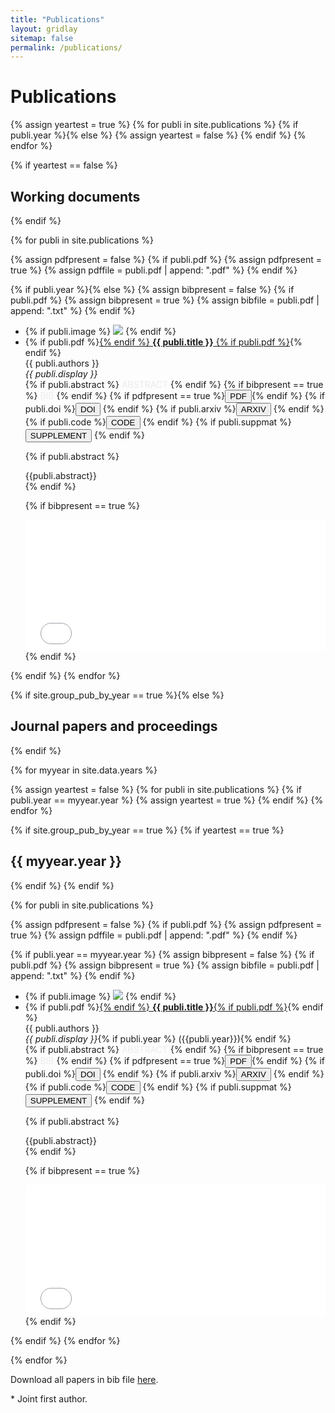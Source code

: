```yaml
---
title: "Publications"
layout: gridlay
sitemap: false
permalink: /publications/
---
```


# Publications

{% assign yeartest = true %}
{% for publi in site.publications %}
  {% if publi.year %}{% else %}
   {% assign yeartest = false %}
  {% endif %}
{% endfor %}

{% if yeartest == false %}


## Working documents
{% endif %}

{% for publi in site.publications %}

  {% assign pdfpresent = false %}
  {% if publi.pdf %}
    {% assign pdfpresent = true %}
    {% assign pdffile = publi.pdf  | append: ".pdf" %}
  {% endif %}

  {% if publi.year %}{% else %}
  {% assign bibpresent = false %}
  {% if publi.pdf %}
    {% assign bibpresent = true %}
    {% assign bibfile = publi.pdf  | append: ".txt" %}
  {% endif %}

  <div class="well-sm publication-entry">
  <ul class="flex-container">
  <li class="flex-item1">
    {% if publi.image %}
     <img src="{{ site.url }}{{ site.baseurl }}/publications/{{ publi.image }}" class="img-responsive"/>
    {% endif %}
  </li>
  <li class="flex-item2">
    {% if publi.pdf %}<a href="{{ publi.pdf }}" target="_blank">{% endif %} <strong>{{ publi.title }}</strong> {% if publi.pdf %}</a>{% endif %}<br/>
    {{ publi.authors }}<br/>
    <em>{{ publi.display }}</em><br/>
    {% if publi.abstract %} <a data-bs-toggle="collapse" href="#{{publi.pdf}}"  class="btn-abstract" style="text-decoration:none; color:#ebebeb; hover:#ebebeb;" role="button" aria-expanded="false" aria-controls="{{publi.pdf}}">ABSTRACT</a> {% endif %}
    {% if bibpresent == true %} <a data-bs-toggle="collapse" href="#{{publi.pdf}}2"  class="btn-bib" style="text-decoration:none; color:#ebebeb; hover:#ebebeb;" role="button" aria-expanded="false" aria-controls="{{publi.pdf}}2">BIB</a> {% endif %}
    {% if pdfpresent == true %}<a href="{{ pdffile }}" target="_blank"><button class="btn-pdf">PDF</button></a>{% endif %}
    {% if publi.doi %}<a href="http://doi.org/{{ publi.doi }}" target="_blank"><button class="btn-doi">DOI</button></a> {% endif %}
    {% if publi.arxiv %}<a href="https://arxiv.org/abs/{{ publi.arxiv }}" target="_blank"><button class="btn-arxiv">ARXIV</button></a> {% endif %}
    {% if publi.code %}<a href="{{ publi.code }}" target="_blank"><button class="btn-code">CODE</button></a> {% endif %}
    {% if publi.suppmat %}<a href="{{ publi.suppmat }}" target="_blank"><button class="btn-suppmat">SUPPLEMENT</button></a> {% endif %}

  {% if publi.abstract %}
  <div class="collapse" id="{{publi.pdf}}"><div class="well-abstract">
   {{publi.abstract}}
  </div></div>
  {% endif %}

  {% if bibpresent == true %}
  <div class="collapse" id="{{publi.pdf}}2"><div class="well-bib">
   <iframe src='{{site.url}}{{site.baseurl}}/publications/{{publi.pdf}}.txt' scrolling="yes" width="100%" height="210" frameborder="0"></iframe>
  </div></div>
  {% endif %}

  </li>
  </ul>
  </div>
  {% endif %}
{% endfor %}

{% if site.group_pub_by_year == true %}{% else %}


## Journal papers and proceedings 
{% endif %}

{% for myyear in site.data.years %}

{% assign yeartest = false %}
{% for publi in site.publications %}
  {% if publi.year == myyear.year %}
   {% assign yeartest = true %}
  {% endif %}
{% endfor %}

{% if site.group_pub_by_year == true %}
{% if yeartest == true %}
## {{ myyear.year }}
{% endif %}
{% endif %}

{% for publi in site.publications %}

{% assign pdfpresent = false %}
{% if publi.pdf %}
  {% assign pdfpresent = true %}
  {% assign pdffile = publi.pdf  | append: ".pdf" %}
{% endif %}

{% if publi.year == myyear.year %}
{% assign bibpresent = false %}
{% if publi.pdf %}
  {% assign bibpresent = true %}
  {% assign bibfile = publi.pdf  | append: ".txt" %}
{% endif %}

<div class="well-sm publication-entry">
<ul class="flex-container">
<li class="flex-item1">
  {% if publi.image %}
     <img src="{{ site.url }}{{ site.baseurl }}/publications/{{ publi.image }}" class="img-responsive"/>
  {% endif %}
</li>
<li class="flex-item2">
  {% if publi.pdf %}<a href="{{ publi.pdf }}" target="_blank">{% endif %} <strong>{{ publi.title }}</strong>{% if publi.pdf %}</a>{% endif %}<br />
  {{ publi.authors }}<br />
  <em>{{ publi.display }}</em>{% if publi.year %} ({{publi.year}}){% endif %}<br/>
  {% if publi.abstract %} <a data-bs-toggle="collapse" href="#{{publi.pdf}}"  class="btn-abstract" style="text-decoration:none; color:#ebebeb; hover:#ebebeb;" role="button" aria-expanded="false" aria-controls="{{publi.pdf}}">ABSTRACT</a> {% endif %}
  {% if bibpresent == true %} <a data-bs-toggle="collapse" href="#{{publi.pdf}}2"  class="btn-bib" style="text-decoration:none; color:#ebebeb; hover:#ebebeb;" role="button" aria-expanded="false" aria-controls="{{publi.pdf}}2">BIB</a> {% endif %}
  {% if pdfpresent == true %}<a href="{{ pdffile }}" target="_blank"><button class="btn-pdf">PDF</button></a>{% endif %}
  {% if publi.doi %}<a href="http://doi.org/{{ publi.doi }}" target="_blank"><button class="btn-doi">DOI</button></a> {% endif %}
  {% if publi.arxiv %}<a href="https://arxiv.org/abs/{{ publi.arxiv }}" target="_blank"><button class="btn-arxiv">ARXIV</button></a> {% endif %}
  {% if publi.code %}<a href="{{ publi.code }}" target="_blank"><button class="btn-code">CODE</button></a> {% endif %}
  {% if publi.suppmat %}<a href="{{ publi.suppmat }}" target="_blank"><button class="btn-suppmat">SUPPLEMENT</button></a> {% endif %}

{% if publi.abstract %}
<br/>
<div class="collapse" id="{{publi.pdf}}"><div class="well-abstract">
 {{publi.abstract}}
</div></div>
{% endif %}

{% if bibpresent == true %}
<div class="collapse" id="{{publi.pdf}}2"><div class="well-bib">
<iframe src='{{site.url}}{{site.baseurl}}/publications/{{publi.pdf}}.txt' scrolling="yes" width="100%" height="210" frameborder="0"></iframe>
</div></div>
{% endif %}

</li>
</ul>

</div>
{% endif %}
{% endfor %}

{% endfor %}

Download all papers in bib file <a href="{{ site.url }}{{ site.baseurl }}/publications/bazilinskyy.bib">here</a>.

\* Joint first author.
